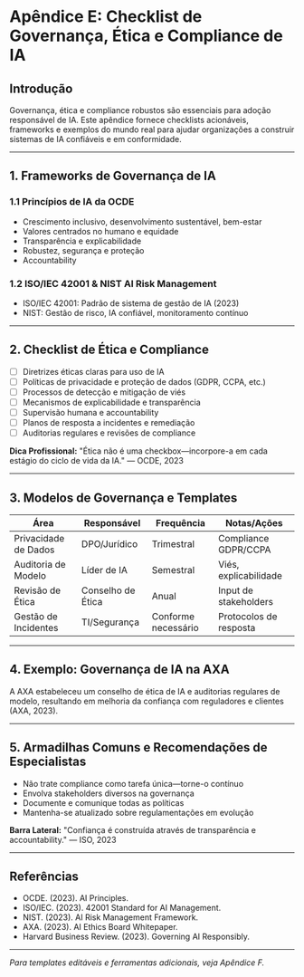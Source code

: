 # Apêndice E: Checklist de Governança, Ética e Compliance de IA

## Introdução

Governança, ética e compliance robustos são essenciais para adoção responsável de IA. Este apêndice fornece checklists acionáveis, frameworks e exemplos do mundo real para ajudar organizações a construir sistemas de IA confiáveis e em conformidade.

---

## 1. Frameworks de Governança de IA

### 1.1 Princípios de IA da OCDE
- Crescimento inclusivo, desenvolvimento sustentável, bem-estar
- Valores centrados no humano e equidade
- Transparência e explicabilidade
- Robustez, segurança e proteção
- Accountability

### 1.2 ISO/IEC 42001 & NIST AI Risk Management
- ISO/IEC 42001: Padrão de sistema de gestão de IA (2023)
- NIST: Gestão de risco, IA confiável, monitoramento contínuo

---

## 2. Checklist de Ética e Compliance
- [ ] Diretrizes éticas claras para uso de IA
- [ ] Políticas de privacidade e proteção de dados (GDPR, CCPA, etc.)
- [ ] Processos de detecção e mitigação de viés
- [ ] Mecanismos de explicabilidade e transparência
- [ ] Supervisão humana e accountability
- [ ] Planos de resposta a incidentes e remediação
- [ ] Auditorias regulares e revisões de compliance

**Dica Profissional:** "Ética não é uma checkbox—incorpore-a em cada estágio do ciclo de vida da IA." — OCDE, 2023

---

## 3. Modelos de Governança e Templates
| Área           | Responsável   | Frequência  | Notas/Ações               |
|----------------|---------------|-------------|---------------------------|
| Privacidade de Dados | DPO/Jurídico | Trimestral  | Compliance GDPR/CCPA     |
| Auditoria de Modelo  | Líder de IA  | Semestral   | Viés, explicabilidade    |
| Revisão de Ética     | Conselho de Ética | Anual | Input de stakeholders    |
| Gestão de Incidentes | TI/Segurança | Conforme necessário | Protocolos de resposta |

---

## 4. Exemplo: Governança de IA na AXA
A AXA estabeleceu um conselho de ética de IA e auditorias regulares de modelo, resultando em melhoria da confiança com reguladores e clientes (AXA, 2023).

---

## 5. Armadilhas Comuns e Recomendações de Especialistas
- Não trate compliance como tarefa única—torne-o contínuo
- Envolva stakeholders diversos na governança
- Documente e comunique todas as políticas
- Mantenha-se atualizado sobre regulamentações em evolução

**Barra Lateral:** "Confiança é construída através de transparência e accountability." — ISO, 2023

---

## Referências
- OCDE. (2023). AI Principles.
- ISO/IEC. (2023). 42001 Standard for AI Management.
- NIST. (2023). AI Risk Management Framework.
- AXA. (2023). AI Ethics Board Whitepaper.
- Harvard Business Review. (2023). Governing AI Responsibly.

---

*Para templates editáveis e ferramentas adicionais, veja Apêndice F.*